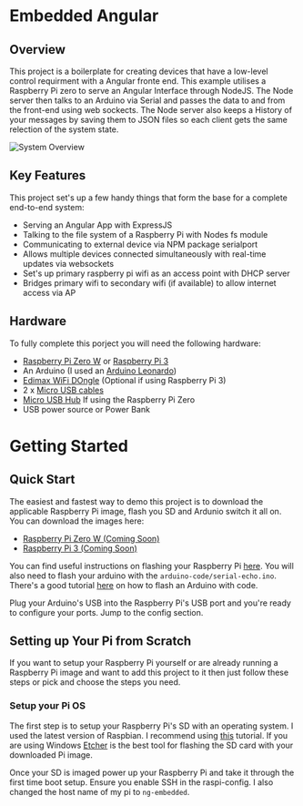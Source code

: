 # Embedded Angular
## Overview
This project is a boilerplate for creating devices that have a low-level control requirment with a Angular fronte end. This example utilises a Raspberry Pi zero to serve an Angular Interface through NodeJS. The Node server then talks to an Arduino via Serial and passes the data to and from the front-end using web sockects. The Node server also keeps a History of your messages by saving them to JSON files so each client gets the same relection of the system state.

![System Overview](https://github.com/camow7/embedded-angular/raw/master/documents/diagram/overview.png)

## Key Features
This project set's up a few handy things that form the base for a complete end-to-end system:
- Serving an Angular App with ExpressJS
- Talking to the file system of a Raspberry Pi with Nodes fs module
- Communicating to external device via NPM package serialport
- Allows multiple devices connected simultaneously with real-time updates via websockets
- Set's up primary raspberry pi wifi as an access point with DHCP server
- Bridges primary wifi to secondary wifi (if available) to allow internet access via AP

## Hardware
To fully complete this porject you will need the following hardware:
- [Raspberry Pi Zero W](https://core-electronics.com.au/raspberry-pi-zero-w-wireless.html) or [Raspberry Pi 3](https://core-electronics.com.au/raspberry-pi-3-model-b-plus.html)
- An Arduino (I used an [Arduino Leonardo](https://core-electronics.com.au/arduino-leonardo.html))
- [Edimax WiFi DOngle](https://core-electronics.com.au/edimax-wifi-adapter-ew-7811un.html) (Optional if using Raspberry Pi 3)
- 2 x [Micro USB cables](https://core-electronics.com.au/micro-usb-cable.html)
- [Micro USB Hub](https://core-electronics.com.au/usb-mini-hub-with-power-switch-otg-micro-usb.html) If using the Raspberry Pi Zero
- USB power source or Power Bank

# Getting Started
## Quick Start
The easiest and fastest way to demo this project is to download the applicable Raspberry Pi image, flash you SD and Ardunio switch it all on. You can download the images here:
- [Raspberry Pi Zero W (Coming Soon)](https://www.saphi.com.au)
- [Raspberry Pi 3 (Coming Soon)](https://www.saphi.com.au)

You can find useful instructions on flashing your Raspberry Pi [here](https://www.raspberrypi.org/documentation/installation/installing-images/). 
You will also need to flash your arduino with the `arduino-code/serial-echo.ino`. There's a good tutorial [here](https://www.arduino.cc/en/main/howto) on how to flash an Arduino with code.

Plug your Arduino's USB into the Raspberry Pi's USB port and you're ready to configure your ports. Jump to the config section.
## Setting up Your Pi from Scratch
If you want to setup your Raspberry Pi yourself or are already running a Raspberry Pi image and want to add this project to it then just follow these steps or pick and choose the steps you need.
### Setup your Pi OS
The first step is to setup your Raspberry Pi's SD with an operating system. I used the latest version of Raspbian. I recommend using [this](https://www.raspberrypi.org/documentation/installation/installing-images/) tutorial. If you are using Windows [Etcher](https://www.balena.io/etcher/) is the best tool for flashing the SD card with your downloaded Pi image.

Once your SD is imaged power up your Raspberry Pi and take it through the first time boot setup. Ensure you enable SSH in the raspi-config. I also changed the host name of my pi to `ng-embedded`.
### 
